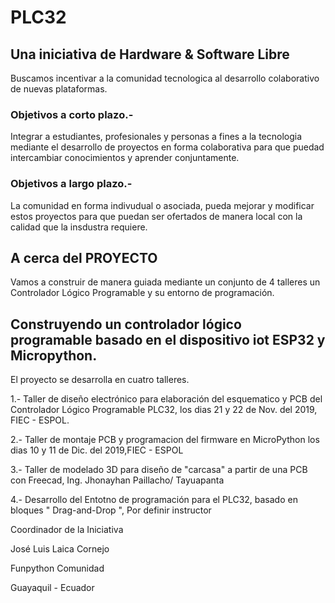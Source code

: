# PLC32

## Una iniciativa de Hardware & Software Libre

Buscamos incentivar a la comunidad tecnologica al desarrollo colaborativo de nuevas plataformas. 

### Objetivos a corto plazo.-

Integrar a estudiantes, profesionales y personas a fines a la tecnologia mediante el desarrollo de proyectos en forma colaborativa para que puedad intercambiar conocimientos y aprender conjuntamente. 

### Objetivos a largo plazo.-

La comunidad en forma indivudual o asociada, pueda mejorar y modificar estos proyectos para que puedan ser ofertados de manera local con la calidad que la insdustra requiere. 

## A cerca del PROYECTO
Vamos a construir de manera guiada mediante un conjunto de 4 talleres un Controlador Lógico Programable y su entorno de programación. 

## Construyendo un controlador lógico programable basado en el dispositivo iot ESP32 y Micropython. 


El proyecto se desarrolla en cuatro talleres. 

1.- Taller de diseño electrónico para elaboración del esquematico y PCB del Controlador Lógico Programable PLC32, los dias 21 y 22 de Nov. del 2019, FIEC - ESPOL.

2.- Taller de montaje PCB y programacion del firmware en MicroPython los dias 10 y 11 de Dic. del 2019,FIEC - ESPOL

3.- Taller de modelado 3D para diseño de "carcasa" a partir de una PCB con Freecad, Ing. Jhonayhan Paillacho/ Tayuapanta

4.- Desarrollo del Entotno de programación para el PLC32, basado en bloques " Drag-and-Drop ", Por definir instructor

Coordinador de la Iniciativa

José Luis Laica Cornejo

Funpython Comunidad


Guayaquil - Ecuador 
